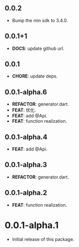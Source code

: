 ## 0.0.2

- Bump the min sdk to 3.4.0.

## 0.0.1+1

- **DOCS**: update github url.

## 0.0.1

- **CHORE**: update deps.

## 0.0.1-alpha.6

 - **REFACTOR**: generator.dart.
 - **FEAT**: 优化.
 - **FEAT**: add @Api.
 - **FEAT**: function realization.

## 0.0.1-alpha.4

 - **FEAT**: add @Api.

## 0.0.1-alpha.3

 - **REFACTOR**: generator.dart.

## 0.0.1-alpha.2

 - **FEAT**: function realization.

# 0.0.1-alpha.1

- Initial release of this package.
